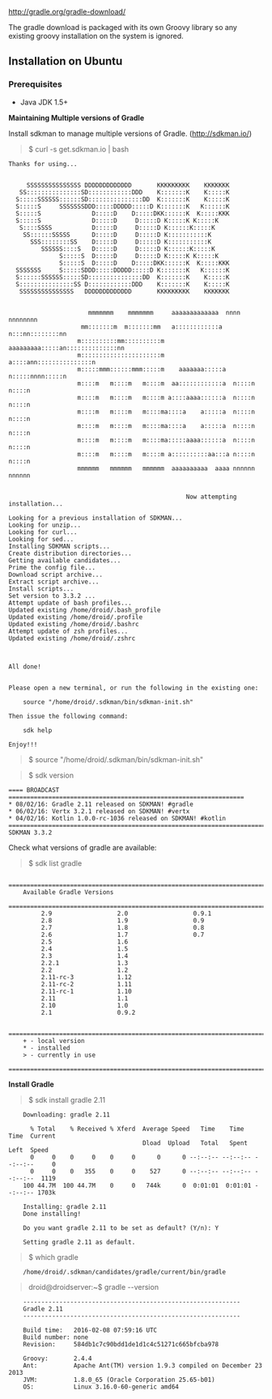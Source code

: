 http://gradle.org/gradle-download/

The gradle download is packaged with its own Groovy library so any existing groovy installation on the system is ignored.

## Installation on Ubuntu

### Prerequisites
* Java JDK 1.5+

<b> Maintaining Multiple versions of Gradle </b>

Install sdkman to manage multiple versions of Gradle. (http://sdkman.io/)

> $ curl -s get.sdkman.io | bash

    Thanks for using...                                            		         
                                                                   		         
                                                                   		         
         SSSSSSSSSSSSSSS DDDDDDDDDDDDD       KKKKKKKKK    KKKKKKK                  
       SS:::::::::::::::SD::::::::::::DDD    K:::::::K    K:::::K                  
      S:::::SSSSSS::::::SD:::::::::::::::DD  K:::::::K    K:::::K                  
      S:::::S     SSSSSSSDDD:::::DDDDD:::::D K:::::::K   K::::::K                  
      S:::::S              D:::::D    D:::::DKK::::::K  K:::::KKK                  
      S:::::S              D:::::D     D:::::D K:::::K K:::::K                     
       S::::SSSS           D:::::D     D:::::D K::::::K:::::K                      
        SS::::::SSSSS      D:::::D     D:::::D K:::::::::::K                       
          SSS::::::::SS    D:::::D     D:::::D K:::::::::::K                       
             SSSSSS::::S   D:::::D     D:::::D K::::::K:::::K                      
                  S:::::S  D:::::D     D:::::D K:::::K K:::::K                     
                  S:::::S  D:::::D    D:::::DKK::::::K  K:::::KKK                  
      SSSSSSS     S:::::SDDD:::::DDDDD:::::D K:::::::K   K::::::K                  
      S::::::SSSSSS:::::SD:::::::::::::::DD  K:::::::K    K:::::K                  
      S:::::::::::::::SS D::::::::::::DDD    K:::::::K    K:::::K                  
       SSSSSSSSSSSSSSS   DDDDDDDDDDDDD       KKKKKKKKK    KKKKKKK                  
                                                                                   
                                                                                   
                          mmmmmmm    mmmmmmm     aaaaaaaaaaaaa  nnnn  nnnnnnnn     
                        mm:::::::m  m:::::::mm   a::::::::::::a n:::nn::::::::nn   
                       m::::::::::mm::::::::::m  aaaaaaaaa:::::an::::::::::::::nn  
                       m::::::::::::::::::::::m           a::::ann:::::::::::::::n 
                       m:::::mmm::::::mmm:::::m    aaaaaaa:::::a  n:::::nnnn:::::n 
                       m::::m   m::::m   m::::m  aa::::::::::::a  n::::n    n::::n 
                       m::::m   m::::m   m::::m a::::aaaa::::::a  n::::n    n::::n 
                       m::::m   m::::m   m::::ma::::a    a:::::a  n::::n    n::::n 
                       m::::m   m::::m   m::::ma::::a    a:::::a  n::::n    n::::n 
                       m::::m   m::::m   m::::ma:::::aaaa::::::a  n::::n    n::::n 
                       m::::m   m::::m   m::::m a::::::::::aa:::a n::::n    n::::n 
                       mmmmmm   mmmmmm   mmmmmm  aaaaaaaaaa  aaaa nnnnnn    nnnnnn 
                								                                     
                								                                     
                                                     Now attempting installation...
                                                                                   
    Looking for a previous installation of SDKMAN...
    Looking for unzip...
    Looking for curl...
    Looking for sed...
    Installing SDKMAN scripts...
    Create distribution directories...
    Getting available candidates...
    Prime the config file...
    Download script archive...
    Extract script archive...
    Install scripts...
    Set version to 3.3.2 ...
    Attempt update of bash profiles...
    Updated existing /home/droid/.bash_profile
    Updated existing /home/droid/.profile
    Updated existing /home/droid/.bashrc
    Attempt update of zsh profiles...
    Updated existing /home/droid/.zshrc
    
    
    
    All done!
    
    
    Please open a new terminal, or run the following in the existing one:
    
        source "/home/droid/.sdkman/bin/sdkman-init.sh"
    
    Then issue the following command:
    
        sdk help
    
    Enjoy!!!

> $ source "/home/droid/.sdkman/bin/sdkman-init.sh"

> $ sdk version

    ==== BROADCAST =================================================================
    * 08/02/16: Gradle 2.11 released on SDKMAN! #gradle
    * 06/02/16: Vertx 3.2.1 released on SDKMAN! #vertx
    * 04/02/16: Kotlin 1.0.0-rc-1036 released on SDKMAN! #kotlin
    ================================================================================
    SDKMAN 3.3.2

Check what versions of gradle are available:

> $ sdk list gradle

        ================================================================================
        Available Gradle Versions
        ================================================================================
             2.9                  2.0                  0.9.1                               
             2.8                  1.9                  0.9                                 
             2.7                  1.8                  0.8                                 
             2.6                  1.7                  0.7                                 
             2.5                  1.6                                                      
             2.4                  1.5                                                      
             2.3                  1.4                                                      
             2.2.1                1.3                                                      
             2.2                  1.2                                                      
             2.11-rc-3            1.12                                                     
             2.11-rc-2            1.11                                                     
             2.11-rc-1            1.10                                                     
             2.11                 1.1                                                      
             2.10                 1.0                                                      
             2.1                  0.9.2                                                    
        
        ================================================================================
        + - local version
        * - installed
        > - currently in use
        ================================================================================

<b>Install Gradle</b>

> $ sdk install gradle 2.11

        Downloading: gradle 2.11
        
          % Total    % Received % Xferd  Average Speed   Time    Time     Time  Current
                                         Dload  Upload   Total   Spent    Left  Speed
          0     0    0     0    0     0      0      0 --:--:-- --:--:-- --:--:--     0
          0     0    0   355    0     0    527      0 --:--:-- --:--:-- --:--:--  1119
        100 44.7M  100 44.7M    0     0   744k      0  0:01:01  0:01:01 --:--:-- 1703k
        
        Installing: gradle 2.11
        Done installing!
        
        Do you want gradle 2.11 to be set as default? (Y/n): Y
        
        Setting gradle 2.11 as default.

> $ which gradle

        /home/droid/.sdkman/candidates/gradle/current/bin/gradle

> droid@droidserver:~$ gradle --version

        ------------------------------------------------------------
        Gradle 2.11
        ------------------------------------------------------------
        
        Build time:   2016-02-08 07:59:16 UTC
        Build number: none
        Revision:     584db1c7c90bdd1de1d1c4c51271c665bfcba978
        
        Groovy:       2.4.4
        Ant:          Apache Ant(TM) version 1.9.3 compiled on December 23 2013
        JVM:          1.8.0_65 (Oracle Corporation 25.65-b01)
        OS:           Linux 3.16.0-60-generic amd64

